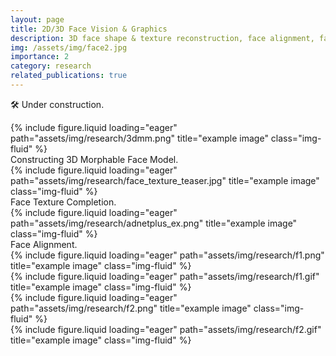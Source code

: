 ```yaml
---
layout: page
title: 2D/3D Face Vision & Graphics
description: 3D face shape & texture reconstruction, face alignment, face recognition
img: /assets/img/face2.jpg
importance: 2
category: research
related_publications: true
---
```

🛠️ Under construction.

<div class="row">
    <div class="col-sm mt-3 mt-md-0">
        {% include figure.liquid loading="eager" path="assets/img/research/3dmm.png" title="example image" class="img-fluid" %}
    </div>
</div>
<div class="caption">
    Constructing 3D Morphable Face Model.
</div>


<div class="row">
    <div class="col-sm mt-3 mt-md-0">
        {% include figure.liquid loading="eager" path="assets/img/research/face_texture_teaser.jpg" title="example image" class="img-fluid" %}
    </div>
</div>
<div class="caption">
    Face Texture Completion.
</div>

<div class="row">
    <div class="col-sm mt-3 mt-md-0">
        {% include figure.liquid loading="eager" path="assets/img/research/adnetplus_ex.png" title="example image" class="img-fluid" %}
    </div>
</div>
<div class="caption">
    Face Alignment.
</div>



<div class="row">
    <div class="col-sm mt-3 mt-md-0">
        {% include figure.liquid loading="eager" path="assets/img/research/f1.png" title="example image" class="img-fluid" %}
    </div>
    <div class="col-sm mt-3 mt-md-0">
        {% include figure.liquid loading="eager" path="assets/img/research/f1.gif" title="example image" class="img-fluid" %}
    </div>
    <div class="col-sm mt-3 mt-md-0">
        {% include figure.liquid loading="eager" path="assets/img/research/f2.png" title="example image" class="img-fluid" %}
    </div>
    <div class="col-sm mt-3 mt-md-0">
        {% include figure.liquid loading="eager" path="assets/img/research/f2.gif" title="example image" class="img-fluid" %}
    </div>
</div>
